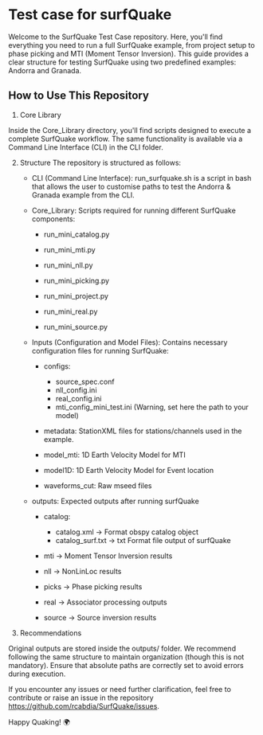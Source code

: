 # Test case for surfQuake 

Welcome to the SurfQuake Test Case repository. Here, you'll find everything you need to run a full SurfQuake example, from project setup to phase picking and MTI (Moment Tensor Inversion). This guide provides a clear structure for testing SurfQuake using two predefined examples: Andorra and Granada.

## How to Use This Repository

1. Core Library

Inside the Core_Library directory, you'll find scripts designed to execute a complete SurfQuake workflow. The same functionality is available via a Command Line Interface (CLI) in the CLI folder.

2. Structure
The repository is structured as follows:

	- CLI (Command Line Interface): run_surfquake.sh is a script in bash that allows the user to customise paths to test the Andorra & Granada example from the CLI.

	- Core_Library: Scripts required for running different SurfQuake components:

		- run_mini_catalog.py

		- run_mini_mti.py

		- run_mini_nll.py

		- run_mini_picking.py

		- run_mini_project.py

		- run_mini_real.py

		- run_mini_source.py

	- Inputs (Configuration and Model Files): Contains necessary configuration files for running SurfQuake:

		- configs:

			- source_spec.conf
			- nll_config.ini
			- real_config.ini
			- mti_config_mini_test.ini (Warning, set here the path to your model)

		- metadata: StationXML files for stations/channels used in the example.

		- model_mti: 1D Earth Velocity Model for MTI

		- model1D: 1D Earth Velocity Model for Event location

		- waveforms_cut: Raw mseed files

	- outputs: Expected outputs after running surfQuake

		- catalog:

			- catalog.xml -> Format obspy catalog object
			- catalog_surf.txt -> txt Format file output of surfQuake

		- mti → Moment Tensor Inversion results

		- nll → NonLinLoc results

		- picks → Phase picking results

		- real → Associator processing outputs

		- source → Source inversion results

3. Recommendations

Original outputs are stored inside the outputs/ folder.
We recommend following the same structure to maintain organization (though this is not mandatory).
Ensure that absolute paths are correctly set to avoid errors during execution.

If you encounter any issues or need further clarification, feel free to contribute or raise an issue in the repository https://github.com/rcabdia/SurfQuake/issues.

Happy Quaking! 🌍




